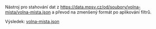 Nástroj pro stahování dat z https://data.mpsv.cz/od/soubory/volna-mista/volna-mista.json a převod na zmenšený formát po aplikování filtrů.

Výsledek: [volna-mista.json](https://filipchalupa.cz/mpsv-volna-mista-data-fetcher/volna-mista.json)

